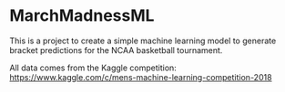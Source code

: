 # MarchMadnessML
This is a project to create a simple machine learning model to generate bracket predictions for the NCAA basketball tournament.

All data comes from the Kaggle competition: https://www.kaggle.com/c/mens-machine-learning-competition-2018
